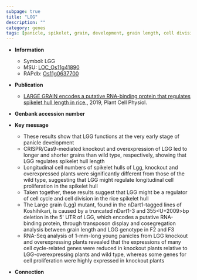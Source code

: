 ```yaml
---
subpage: true
title: "LGG"
description: ""
category: genes
tags: [panicle, spikelet, grain, development, grain length, cell division, cell cycle, cell proliferation]
---
```


* **Information**  
    + Symbol: LGG  
    + MSU: [LOC_Os11g41890](http://rice.plantbiology.msu.edu/cgi-bin/ORF_infopage.cgi?orf=LOC_Os11g41890)  
    + RAPdb: [Os11g0637700](http://rapdb.dna.affrc.go.jp/viewer/gbrowse_details/irgsp1?name=Os11g0637700)  

* **Publication**  
    + [LARGE GRAIN encodes a putative RNA-binding protein that regulates spikelet hull length in rice.](http://www.ncbi.nlm.nih.gov/pubmed?term=LARGE+GRAIN+encodes+a+putative+RNA-binding+protein+that+regulates+spikelet+hull+length+in+rice.%5BTitle%5D), 2019, Plant Cell Physiol.

* **Genbank accession number**  

* **Key message**  
    + These results show that LGG functions at the very early stage of panicle development
    + CRISPR/Cas9-mediated knockout and overexpression of LGG led to longer and shorter grains than wild type, respectively, showing that LGG regulates spikelet hull length
    + Longitudinal cell numbers of spikelet hulls of Lgg, knockout and overexpressed plants were significantly different from those of the wild type, suggesting that LGG might regulate longitudinal cell proliferation in the spikelet hull
    + Taken together, these results suggest that LGG might be a regulator of cell cycle and cell division in the rice spikelet hull
    + The Large grain (Lgg) mutant, found in the nDart1-tagged lines of Koshihikari, is caused by a truncated nDart1-3 and 355<U+2009>bp deletion in the 5' UTR of LGG, which encodes a putative RNA-binding protein, through transposon display and cosegregation analysis between grain length and LGG genotype in F2 and F3
    + RNA-Seq analysis of 1-mm-long young panicles from LGG knockout and overexpressing plants revealed that the expressions of many cell cycle-related genes were reduced in knockout plants relative to LGG-overexpressing plants and wild type, whereas some genes for cell proliferation were highly expressed in knockout plants

* **Connection**  



